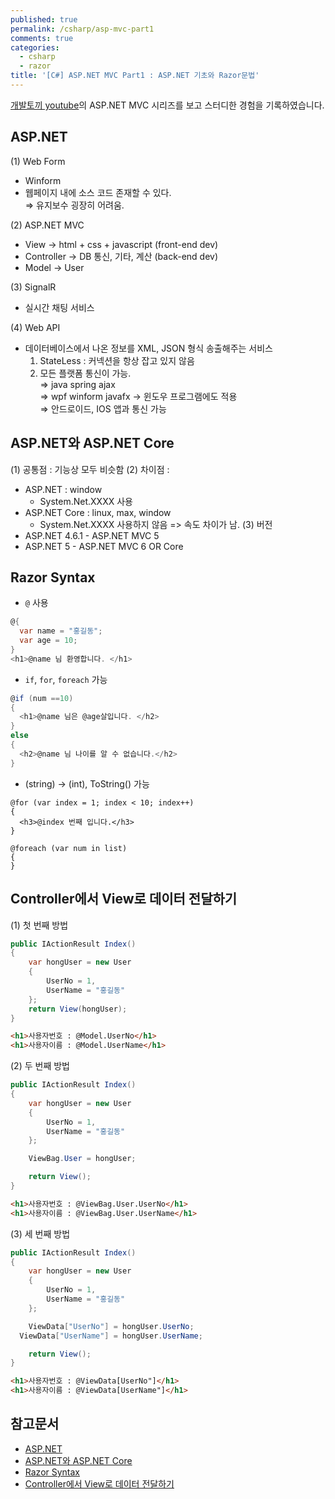 ```yaml
---
published: true
permalink: /csharp/asp-mvc-part1
comments: true
categories:
  - csharp
  - razor
title: '[C#] ASP.NET MVC Part1 : ASP.NET 기초와 Razor문법'
---
```

[개발토끼 youtube](https://www.youtube.com/channel/UCuuyTE8bBNYCujb7mzf8H7w)의 ASP.NET MVC 시리즈를 보고 스터디한 경험을 기록하였습니다.


## ASP.NET 
(1) Web Form
  - Winform 
  - 웹페이지 내에 소스 코드 존재할 수 있다.   
⇒ 유지보수 굉장히 어려움.   

(2) ASP.NET MVC
  - View → html + css + javascript (front-end dev)
  - Controller → DB 통신, 기타, 계산 (back-end dev)
  - Model → User   
  
(3) SignalR
  - 실시간 채팅 서비스 
    
(4) Web API   
- 데이터베이스에서 나온 정보를 XML, JSON 형식 송출해주는 서비스   
  1) StateLess : 커넥션을 항상 잡고 있지 않음   
  2) 모든 플랫폼 통신이 가능.   
⇒ java spring ajax  
⇒ wpf winform javafx → 윈도우 프로그램에도 적용  
⇒ 안드로이드, IOS 앱과 통신 가능    
  
    
      
        
        

## ASP.NET와 ASP.NET Core 
(1) 공통점 : 기능상 모두 비슷함
(2) 차이점 : 
- ASP.NET : window 
  - System.Net.XXXX 사용 
- ASP.NET Core : linux, max, window 
  - System.Net.XXXX 사용하지 않음 => 속도 차이가 남. 
(3) 버전 
- ASP.NET 4.6.1 - ASP.NET MVC 5
- ASP.NET 5 - ASP.NET MVC 6 OR Core  
  
    
      
        
        

## Razor Syntax
- `@` 사용 
```c#
@{
  var name = "홍길동";
  var age = 10; 
}
<h1>@name 님 환영합니다. </h1>
```

- `if`, `for`, `foreach` 가능
```c#
@if (num ==10)
{
  <h1>@name 님은 @age살입니다. </h2>
}
else
{
  <h2>@name 님 나이를 알 수 없습니다.</h2>
}
```

- (string) -> (int), ToString() 가능
```
@for (var index = 1; index < 10; index++)
{
  <h3>@index 번째 입니다.</h3>
}

@foreach (var num in list)
{
}
```
  
  
    
      
        
        
## Controller에서 View로 데이터 전달하기 
(1) 첫 번째 방법 
```c#
public IActionResult Index()
{
	var hongUser = new User
	{
		UserNo = 1,
		UserName = "홍길동"
	};
	return View(hongUser);
}
```  

```html
<h1>사용자번호 : @Model.UserNo</h1>
<h1>사용자이름 : @Model.UserName</h1>
```


(2) 두 번째 방법 
```c#
public IActionResult Index()
{
	var hongUser = new User
	{
		UserNo = 1,
		UserName = "홍길동"
	};

	ViewBag.User = hongUser; 

	return View();
}
```  

```html
<h1>사용자번호 : @ViewBag.User.UserNo</h1>
<h1>사용자이름 : @ViewBag.User.UserName</h1>
```


(3) 세 번째 방법 
```c#
public IActionResult Index()
{
	var hongUser = new User
	{
		UserNo = 1,
		UserName = "홍길동"
	};

	ViewData["UserNo"] = hongUser.UserNo;
  ViewData["UserName"] = hongUser.UserName;

	return View();
}
```  

```html
<h1>사용자번호 : @ViewData[UserNo"]</h1>
<h1>사용자이름 : @ViewData[UserName"]</h1>
```





## 참고문서 
- [ASP.NET](https://www.youtube.com/watch?v=Y_X4A0P06Os)
- [ASP.NET와 ASP.NET Core](https://www.youtube.com/watch?v=Y_X4A0P06Os)
- [Razor Syntax](https://www.youtube.com/watch?v=GRHy0FgrJrw)
- [Controller에서 View로 데이터 전달하기](https://www.youtube.com/watch?v=TTQW2ou3w7c)

